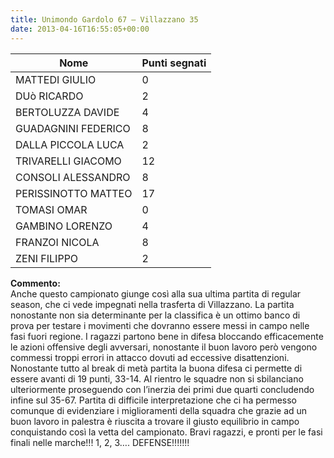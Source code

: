 ```yaml
---
title: Unimondo Gardolo 67 – Villazzano 35
date: 2013-04-16T16:55:05+00:00
---
```

| **Nome** | **Punti segnati** |
| -------- | ----------------- |
| MATTEDI GIULIO | 0 |
| DUò RICARDO | 2 |
| BERTOLUZZA DAVIDE | 4 |
| GUADAGNINI FEDERICO | 8 |
| DALLA PICCOLA LUCA | 2 |
| TRIVARELLI GIACOMO | 12 |
| CONSOLI ALESSANDRO | 8 |
| PERISSINOTTO MATTEO | 17 |
| TOMASI OMAR | 0 |
| GAMBINO LORENZO | 4 |
| FRANZOI NICOLA | 8 |
| ZENI FILIPPO | 2 |

**Commento:**  
Anche questo campionato giunge così alla sua ultima partita di regular season, che ci vede impegnati nella trasferta di Villazzano. La partita nonostante non sia determinante per la classifica è un ottimo banco di prova per testare i movimenti che dovranno essere messi in campo nelle fasi fuori regione. I ragazzi partono bene in difesa bloccando efficacemente le azioni offensive degli avversari, nonostante il buon lavoro però vengono commessi troppi errori in attacco dovuti ad eccessive disattenzioni. Nonostante tutto al break di metà partita la buona difesa ci permette di essere avanti di 19 punti, 33-14. Al rientro le squadre non si sbilanciano ulteriormente proseguendo con l’inerzia dei primi due quarti concludendo infine sul 35-67. Partita di difficile interpretazione che ci ha permesso comunque di evidenziare i miglioramenti della squadra che grazie ad un buon lavoro in palestra è riuscita a trovare il giusto equilibrio in campo conquistando così la vetta del campionato. Bravi ragazzi, e pronti per le fasi finali nelle marche!!! 1, 2, 3…. DEFENSE!!!!!!!